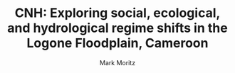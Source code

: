 ---
layout: grant
title: 'CNH: Exploring social, ecological, and hydrological regime shifts in the Logone Floodplain, Cameroon'
author: Mark Moritz
ORCID: 0000-0003-0644-0069
year: 2012
link: https://mlab.osu.edu/sites/mlab.osu.edu/files/project%20description%20CNH%20MORSL.pdf
funder: NSF
program: Dynamics of Coupled Human and Natural Systems
discipline: anthropology, geography, earth sciences, ecology, biology, environmental sciences
status: funded
---